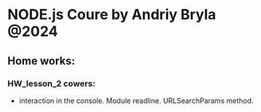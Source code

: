 # NODE.js Coure by Andriy Bryla @2024

## Home works:

### HW_lesson_2 cowers: 
- interaction in the console. Module readline. URLSearchParams method.
